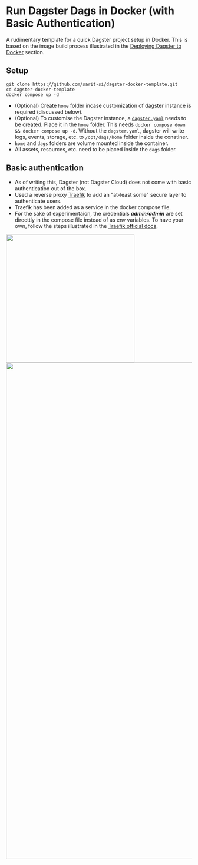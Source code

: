 # **Run Dagster Dags in Docker (with Basic Authentication)**

A rudimentary template for a quick Dagster project setup in Docker. This is based on the image build process illustrated in the [Deploying Dagster to Docker](https://docs.dagster.io/deployment/guides/docker) section.

## **Setup**
```
git clone https://github.com/sarit-si/dagster-docker-template.git
cd dagster-docker-template
docker compose up -d
````

- (Optional) Create `home` folder incase customization of dagster instance is required (discussed below).
- (Optional) To customise the Dagster instance, a [`dagster.yaml`](https://docs.dagster.io/deployment/dagster-instance) needs to be created. Place it in the `home` folder. This needs `docker compose down && docker compose up -d`. Without the `dagster.yaml`, dagster will write logs, events, storage, etc. to `/opt/dags/home` folder inside the conatiner.
- `home` and `dags` folders are volume mounted inside the container.
- All assets, resources, etc. need to be placed inside the `dags` folder.


## **Basic authentication**

- As of writing this, Dagster (not Dagster Cloud) does not come with basic authentication out of the box.
- Used a reverse proxy [Traefik](https://doc.traefik.io/traefik/middlewares/http/basicauth/) to add an "at-least some" secure layer to authenticate users.
- Traefik has been added as a service in the docker compose file.
- For the sake of experimentaion, the credentials ***admin/admin*** are set directtly in the compose file instead of as env variables. To have your own, follow the steps illustrated in the [Traefik official docs](https://doc.traefik.io/traefik/middlewares/http/basicauth/).

<img src="./login_screen.png" align="centre" width="348">

<img src="./main_page.png" width="1348">
